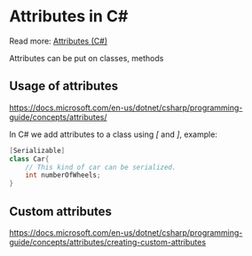 # Attributes in C#

Read more: [Attributes (C#)](https://docs.microsoft.com/en-us/dotnet/csharp/programming-guide/concepts/attributes/)

Attributes can be put on classes, methods



## Usage of attributes

https://docs.microsoft.com/en-us/dotnet/csharp/programming-guide/concepts/attributes/

In C# we add attributes to a class using *[* and *]*, example:

```c#
[Serializable]
class Car{
    // This kind of car can be serialized.
	int numberOfWheels;	
}
```

## Custom attributes

https://docs.microsoft.com/en-us/dotnet/csharp/programming-guide/concepts/attributes/creating-custom-attributes



